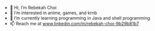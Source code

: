 - 👋 Hi, I’m Rebekah Choi
- 👀 I’m interested in anime, games, and krnb
- 🌱 I’m currently learning programming in Java and shell programming
- 📫 Reach me at www.linkedin.com/in/rebekah-choi-9b29b81b7

<!---
rchoi21/rchoi21 is a ✨ special ✨ repository because its `README.md` (this file) appears on your GitHub profile.
You can click the Preview link to take a look at your changes.
--->
